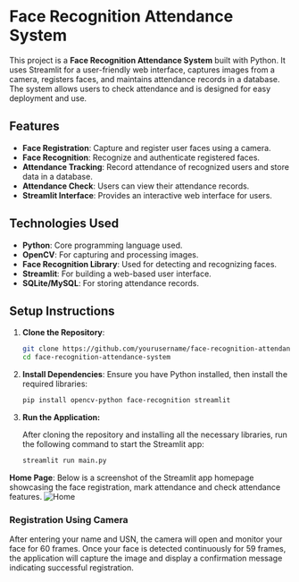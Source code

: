 # Face Recognition Attendance System

This project is a **Face Recognition Attendance System** built with Python. It uses Streamlit for a user-friendly web interface, captures images from a camera, registers faces, and maintains attendance records in a database. The system allows users to check attendance and is designed for easy deployment and use.

## Features

- **Face Registration**: Capture and register user faces using a camera.
- **Face Recognition**: Recognize and authenticate registered faces.
- **Attendance Tracking**: Record attendance of recognized users and store data in a database.
- **Attendance Check**: Users can view their attendance records.
- **Streamlit Interface**: Provides an interactive web interface for users.

## Technologies Used

- **Python**: Core programming language used.
- **OpenCV**: For capturing and processing images.
- **Face Recognition Library**: Used for detecting and recognizing faces.
- **Streamlit**: For building a web-based user interface.
- **SQLite/MySQL**: For storing attendance records.

## Setup Instructions

1. **Clone the Repository**:
   ```bash
   git clone https://github.com/yourusername/face-recognition-attendance-system.git
   cd face-recognition-attendance-system
2. **Install Dependencies**: Ensure you have Python installed, then install the required libraries:

   ```bash
   pip install opencv-python face-recognition streamlit
   
3. **Run the Application:**

   After cloning the repository and installing all the necessary libraries, run the following command to start the Streamlit app:
   ``` bash
   streamlit run main.py
   
**Home Page**: Below is a screenshot of the Streamlit app homepage showcasing the face registration, mark attendance and check attendance features.
   ![Home](https://github.com/user-attachments/assets/da751a0c-22cd-4d24-9518-e7a4d37213f7)

### Registration Using Camera

After entering your name and USN, the camera will open and monitor your face for 60 frames. Once your face is detected continuously for 59 frames, the application will capture the image and display a confirmation message indicating successful registration.


